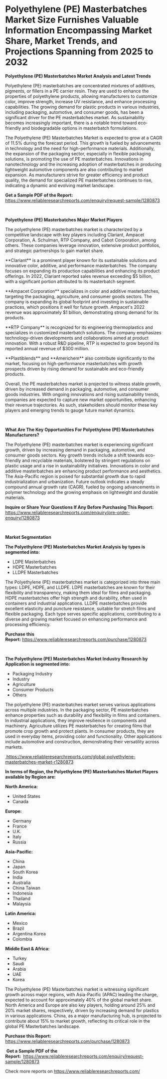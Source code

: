<p><h1>Polyethylene (PE) Masterbatches Market Size Furnishes Valuable Information Encompassing Market Share, Market Trends, and Projections Spanning from 2025 to 2032</h1></p><p><strong>Polyethylene (PE) Masterbatches Market Analysis and Latest Trends</strong></p>
<p><p>Polyethylene (PE) masterbatches are concentrated mixtures of additives, pigments, or fillers in a PE carrier resin. They are used to enhance the properties of polyethylene products, allowing manufacturers to customize color, improve strength, increase UV resistance, and enhance processing capabilities. The growing demand for plastic products in various industries, including packaging, automotive, and consumer goods, has been a significant driver for the PE masterbatches market. As sustainability becomes increasingly important, there is a notable trend toward eco-friendly and biodegradable options in masterbatch formulations.</p><p>The Polyethylene (PE) Masterbatches Market is expected to grow at a CAGR of 11.5% during the forecast period. This growth is fueled by advancements in technology and the need for high-performance materials. Additionally, the expansion of the packaging sector, especially in flexible packaging solutions, is promoting the use of PE masterbatches. Innovations in nanotechnology and the increasing adoption of masterbatches in producing lightweight automotive components are also contributing to market expansion. As manufacturers strive for greater efficiency and product quality, the demand for specialized PE masterbatches continues to rise, indicating a dynamic and evolving market landscape.</p></p>
<p><strong>Get a Sample PDF of the Report:&nbsp;</strong> <a href="https://www.reliableresearchreports.com/enquiry/request-sample/1280873?utm_campaign=3269&utm_medium=2&utm_source=Github&utm_content=ia&utm_term=24032025&utm_id=polyethylene-pe-masterbatches">https://www.reliableresearchreports.com/enquiry/request-sample/1280873</a></p>
<p>&nbsp;</p>
<p><strong>Polyethylene (PE) Masterbatches Major Market Players</strong></p>
<p><p>The polyethylene (PE) masterbatches market is characterized by a competitive landscape with key players including Clariant, Ampacet Corporation, A. Schulman, RTP Company, and Cabot Corporation, among others. These companies leverage innovation, extensive product portfolios, and strategic partnerships to gain market share.</p><p>**Clariant** is a prominent player known for its sustainable solutions and innovative color, additive, and performance masterbatches. The company focuses on expanding its production capabilities and enhancing its product offerings. In 2022, Clariant reported sales revenue exceeding $5 billion, with a significant portion attributed to its masterbatch segment.</p><p>**Ampacet Corporation** specializes in color and additive masterbatches, targeting the packaging, agriculture, and consumer goods sectors. The company is expanding its global footprint and investing in sustainable practices, which positions it well for future growth. Ampacet's 2022 revenue was approximately $1 billion, demonstrating strong demand for its products.</p><p>**RTP Company** is recognized for its engineering thermoplastics and specializes in customized masterbatch solutions. The company emphasizes technology-driven developments and collaborations aimed at product innovation. With a robust R&D pipeline, RTP is expected to grow beyond its reported annual revenue of $300 million.</p><p>**Plastiblends** and **Americhem** also contribute significantly to the market, focusing on high-performance masterbatches with growth prospects driven by rising demand for sustainable and eco-friendly products.</p><p>Overall, the PE masterbatches market is projected to witness stable growth, driven by increased demand in packaging, automotive, and consumer goods industries. With ongoing innovations and rising sustainability trends, companies are expected to capture new market opportunities, enhancing their revenue trajectories. As such, stakeholders should monitor these key players and emerging trends to gauge future market dynamics.</p></p>
<p>&nbsp;</p>
<p><strong>What Are The Key Opportunities For Polyethylene (PE) Masterbatches Manufacturers?</strong></p>
<p><p>The Polyethylene (PE) masterbatches market is experiencing significant growth, driven by increasing demand in packaging, automotive, and consumer goods sectors. Key growth trends include a shift towards eco-friendly and recyclable materials, bolstered by stringent regulations on plastic usage and a rise in sustainability initiatives. Innovations in color and additive masterbatches are enhancing product performance and aesthetics. The Asia-Pacific region is poised for substantial growth due to rapid industrialization and urbanization. Future outlook indicates a steady compound annual growth rate (CAGR), fueled by ongoing advancements in polymer technology and the growing emphasis on lightweight and durable materials.</p></p>
<p><strong>Inquire or Share Your Questions If Any Before Purchasing This Report:</strong> <a href="https://www.reliableresearchreports.com/enquiry/pre-order-enquiry/1280873?utm_campaign=3269&utm_medium=2&utm_source=Github&utm_content=ia&utm_term=24032025&utm_id=polyethylene-pe-masterbatches">https://www.reliableresearchreports.com/enquiry/pre-order-enquiry/1280873</a></p>
<p>&nbsp;</p>
<p><strong>Market Segmentation</strong></p>
<p><strong>The Polyethylene (PE) Masterbatches Market Analysis by types is segmented into:</strong></p>
<p><ul><li>LDPE Masterbatches</li><li>HDPE Masterbatches</li><li>LLDPE Masterbatches</li></ul></p>
<p><p>The Polyethylene (PE) masterbatches market is categorized into three main types: LDPE, HDPE, and LLDPE. LDPE masterbatches are known for their flexibility and transparency, making them ideal for films and packaging. HDPE masterbatches offer high strength and durability, often used in containers and industrial applications. LLDPE masterbatches provide excellent elasticity and puncture resistance, suitable for stretch films and flexible packaging. Each type serves specific applications, contributing to a diverse and growing market focused on enhancing performance and processing efficiency.</p></p>
<p><strong>Purchase this Report:&nbsp;</strong><a href="https://www.reliableresearchreports.com/purchase/1280873?utm_campaign=3269&utm_medium=2&utm_source=Github&utm_content=ia&utm_term=24032025&utm_id=polyethylene-pe-masterbatches">https://www.reliableresearchreports.com/purchase/1280873</a></p>
<p>&nbsp;</p>
<p><strong>The Polyethylene (PE) Masterbatches Market Industry Research by Application is segmented into:</strong></p>
<p><ul><li>Packaging Industry</li><li>Industry</li><li>Agriculture</li><li>Consumer Products</li><li>Others</li></ul></p>
<p><p>The polyethylene (PE) masterbatches market serves various applications across multiple industries. In the packaging sector, PE masterbatches enhance properties such as durability and flexibility in films and containers. In industrial applications, they improve resilience in components and machinery. Agriculture utilizes PE masterbatches for creating films that promote crop growth and protect plants. In consumer products, they are used in everyday items, providing color and functionality. Other applications include automotive and construction, demonstrating their versatility across markets.</p></p>
<p><a href="https://www.reliableresearchreports.com/global-polyethylene-masterbatches-market-r1280873?utm_campaign=3269&utm_medium=2&utm_source=Github&utm_content=ia&utm_term=24032025&utm_id=polyethylene-pe-masterbatches">&nbsp;https://www.reliableresearchreports.com/global-polyethylene-masterbatches-market-r1280873</a></p>
<p><strong>In terms of Region, the Polyethylene (PE) Masterbatches Market Players available by Region are:</strong></p>
<p>
    <p> <strong> North America: </strong>
        <ul>
            <li>United States</li>
            <li>Canada</li>
        </ul>
        </p> 
    <p> <strong> Europe: </strong>
        <ul>
            <li>Germany</li>
            <li>France</li>
            <li>U.K.</li>
            <li>Italy</li>
            <li>Russia</li>
        </ul>
        </p> 
    <p> <strong> Asia-Pacific: </strong>
        <ul>
            <li>China</li>
            <li>Japan</li>
            <li>South Korea</li>
            <li>India</li>
            <li>Australia</li>
            <li>China Taiwan</li>
            <li>Indonesia</li>
            <li>Thailand</li>
            <li>Malaysia</li>
        </ul>
        </p> 
    <p> <strong> Latin America: </strong>
        <ul>
            <li>Mexico</li>
            <li>Brazil</li>
            <li>Argentina Korea</li>
            <li>Colombia</li>
        </ul>
        </p> 
    <p> <strong> Middle East & Africa: </strong>
        <ul>
            <li>Turkey</li>
            <li>Saudi</li>
            <li>Arabia</li>
            <li>UAE</li>
            <li>Korea</li>
        </ul>
    </p>
    </p>
<p><p>The Polyethylene (PE) Masterbatches market is witnessing significant growth across major regions, with Asia-Pacific (APAC) leading the charge, expected to account for approximately 40% of the global market share. North America and Europe are also key players, holding around 25% and 20% market shares, respectively, driven by increasing demand for plastics in various applications. China, as a major manufacturing hub, is projected to contribute about 15% to market growth, reflecting its critical role in the global PE Masterbatches landscape.</p></p>
<p><strong>Purchase this Report: </strong><a href="https://www.reliableresearchreports.com/purchase/1280873?utm_campaign=3269&utm_medium=2&utm_source=Github&utm_content=ia&utm_term=24032025&utm_id=polyethylene-pe-masterbatches">https://www.reliableresearchreports.com/purchase/1280873</a></p>
<p>&nbsp;<strong>Get a Sample PDF of the Report:&nbsp;&nbsp;</strong><a href="https://www.reliableresearchreports.com/enquiry/request-sample/1280873?utm_campaign=3269&utm_medium=2&utm_source=Github&utm_content=ia&utm_term=24032025&utm_id=polyethylene-pe-masterbatches">https://www.reliableresearchreports.com/enquiry/request-sample/1280873</a></p>
<p><strong></strong></p>
<p>Check more reports on <a href="https://www.reliableresearchreports.com/?utm_campaign=3269&utm_medium=2&utm_source=Github&utm_content=ia&utm_term=24032025&utm_id=polyethylene-pe-masterbatches">https://www.reliableresearchreports.com/</a></p>